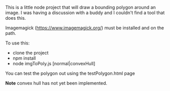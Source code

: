 This is a little node project that will draw a bounding polygon around an image.  I was having a discussion with a buddy and I couldn't find a tool that does this.

Imagemagick (https://www.imagemagick.org/) must be installed and on the path.

To use this:

* clone the project
* npm install
* node imgToPoly.js <imageFile> [normal|convexHull]

You can test the polygon out using the testPolygon.html page

**Note** convex hull has not yet been implemented.